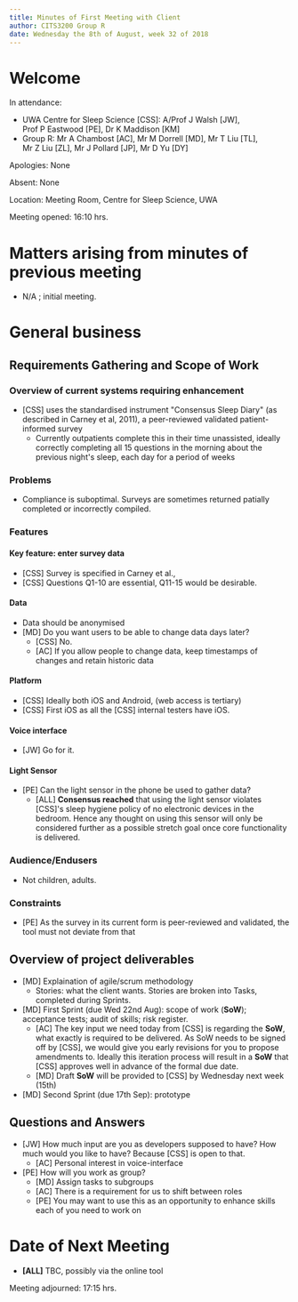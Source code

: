 ```yaml
---
title: Minutes of First Meeting with Client
author: CITS3200 Group R
date: Wednesday the 8th of August, week 32 of 2018
---
```


# Welcome

In attendance: 

- UWA Centre for Sleep Science [CSS]: A/Prof J Walsh [JW], Prof P Eastwood [PE], Dr K Maddison [KM]
- Group R: Mr A Chambost [AC], Mr M Dorrell [MD], Mr T Liu [TL], Mr Z Liu [ZL], Mr J Pollard [JP], Mr D Yu [DY]

Apologies: None

Absent: None

Location: Meeting Room, Centre for Sleep Science, UWA

Meeting opened: 16:10 hrs. 

# Matters arising from minutes of previous meeting

- N/A ; initial meeting.

# General business

## Requirements Gathering and Scope of Work

### Overview of current systems requiring enhancement
- [CSS] uses the standardised instrument "Consensus Sleep Diary" (as described in Carney et al, 2011), a peer-reviewed validated patient-informed survey
  - Currently outpatients complete this in their time unassisted, ideally correctly completing all 15 questions in the morning about the previous night's sleep, each day for a period of weeks

### Problems
- Compliance is suboptimal. Surveys are sometimes returned patially completed or incorrectly compiled.


### Features

#### Key feature: enter survey data 
- [CSS] Survey is specified in Carney et al., 
- [CSS] Questions Q1-10 are essential, Q11-15 would be desirable.

#### Data
- Data should be anonymised 
- [MD] Do you want users to be able to change data days later?
  - [CSS] No.
  - [AC] If you allow people to change data, keep timestamps of changes and retain historic data 

#### Platform
- [CSS] Ideally both iOS and Android, (web access is tertiary)
- [CSS] First iOS as all the [CSS] internal testers have iOS.

#### Voice interface
- [JW] Go for it.

#### Light Sensor
- [PE] Can the light sensor in the phone be used to gather data?
  - [ALL] **Consensus reached** that using the light sensor violates [CSS]'s sleep hygiene policy of no electronic devices in the bedroom. Hence any thought on using this sensor will only be considered further as a possible stretch goal once core functionality is delivered.

### Audience/Endusers
- Not children, adults.

### Constraints
- [PE] As the survey in its current form is peer-reviewed and validated, the tool must not deviate from that

## Overview of project deliverables
- [MD] Explaination of agile/scrum methodology
  - Stories: what the client wants. Stories are broken into Tasks, completed during Sprints.
- [MD] First Sprint (due Wed 22nd Aug): scope of work (**SoW**); acceptance tests; audit of skills; risk register.
  - [AC] The key input we need today from [CSS] is regarding the **SoW**, what exactly is required to be delivered. As SoW needs to be signed off by [CSS], we would give you early revisions for you to propose amendments to. Ideally this iteration process will result in a **SoW** that [CSS] approves well in advance of the formal due date.
  - [MD] Draft **SoW** will be provided to [CSS] by Wednesday next week (15th)
- [MD] Second Sprint (due 17th Sep): prototype


## Questions and Answers
- [JW] How much input are you as developers supposed to have? How much would you like to have? Because [CSS] is open to that.
  - [AC] Personal interest in voice-interface
- [PE] How will you work as group?
  - [MD] Assign tasks to subgroups
  - [AC] There is a requirement for us to shift between roles
  - [PE] You may want to use this as an opportunity to enhance skills each of you need to work on

# Date of Next Meeting
- **[ALL]** TBC, possibly via the online tool

Meeting adjourned: 17:15 hrs. 
